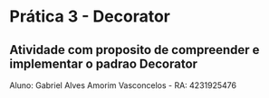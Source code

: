 # Prática 3 - Decorator

## Atividade com proposito de compreender e implementar o padrao Decorator

Aluno: Gabriel Alves Amorim Vasconcelos - RA: 4231925476
